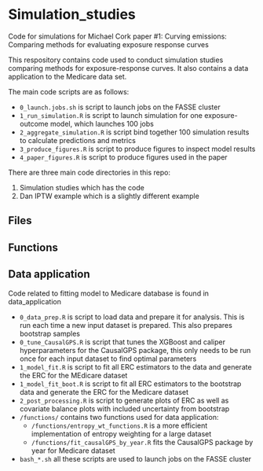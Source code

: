 # Simulation_studies
Code for simulations for Michael Cork paper #1: Curving emissions: Comparing methods for evaluating exposure response curves

This respository contains code used to conduct simulation studies comparing methods for exposure-response curves. It also contains a data application to the Medicare data set. 

The main code scripts are as follows:
* `0_launch.jobs.sh` is script to launch jobs on the FASSE cluster
* `1_run_simulation.R` is script to launch simulation for one exposure-outcome model, which launches 100 jobs
* `2_aggregate_simulation.R` is script bind together 100 simulation results to calculate predictions and metrics
* `3_produce_figures.R` is script to produce figures to inspect model results
* `4_paper_figures.R` is script to produce figures used in the paper

There are three main code directories in this repo:
1) Simulation studies which has the code 
2) Dan IPTW example which is a slightly different example

## Files 


## Functions 


## Data application
Code related to fitting model to Medicare database is found in data_application

* `0_data_prep.R` is script to load data and prepare it for analysis. This is run each time a new input dataset is prepared. This also prepares bootstrap samples
* `0_tune_CausalGPS.R` is script that tunes the XGBoost and caliper hyperparameters for the CausalGPS package, this only needs to be run once for each input dataset to find optimal parameters
* `1_model_fit.R` is script to fit all ERC estimators to the data and generate the ERC for the MEdicare dataset
* `1_model_fit_boot.R` is script to fit all ERC estimators to the bootstrap data and generate the ERC for the Medicare dataset
* `2_post_processing.R` is script to generate plots of ERC as well as covariate balance plots with included uncertainty from bootstrap
* `/functions/` contains two functions used for data application:
  * `/functions/entropy_wt_functions.R` is a more efficient implementation of entropy weighting for a large dataset
  * `/functions/fit_causalGPS_by_year.R` fits the CausalGPS package by year for Medicare dataset
* `bash_*.sh` all these scripts are used to launch jobs on the FASSE cluster 
